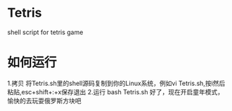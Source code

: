 # Tetris
shell script for tetris game
# 如何运行
1.拷贝
将Tetris.sh里的shell源码复制到你的Linux系统，例如vi Tetris.sh,按i然后粘贴,esc+shift+:+x保存退出
2.运行
bash Tetris.sh
好了，现在开启童年模式，愉快的去玩耍俄罗斯方块吧

